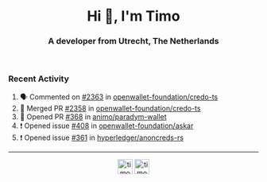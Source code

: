 <h1 align="center">Hi 👋, I'm Timo</h1>
<h3 align="center">A developer from Utrecht, The Netherlands</h3>
<br/>
<!-- https://github.com/rahuldkjain/github-profile-readme-generator --!>

<!--  <p align="left"><img src="https://github-readme-stats.vercel.app/api?username=timoglastra&show_icons=true&count_private=true&" alt="timoglastra" /></p> --!>

<!--
Github language stats
<p align="left"><img src="https://github-readme-stats.vercel.app/api/top-langs/?username=timoglastra&layout=compact" alt="timoglastra" /><p>
-->

<!-- Codestats language stats -->
<!-- <p align="left"><img src="https://codestats-readme.vercel.app/api/top-langs/?username=timoglastra&layout=compact&language_count=12" alt="timoglastra" /><p>    --!>
  
<h3>Recent Activity</h3>

<!--START_SECTION:activity-->
1. 🗣 Commented on [#2363](https://github.com/openwallet-foundation/credo-ts/pull/2363#issuecomment-3189637239) in [openwallet-foundation/credo-ts](https://github.com/openwallet-foundation/credo-ts)
2. 🎉 Merged PR [#2358](https://github.com/openwallet-foundation/credo-ts/pull/2358) in [openwallet-foundation/credo-ts](https://github.com/openwallet-foundation/credo-ts)
3. 💪 Opened PR [#368](https://github.com/animo/paradym-wallet/pull/368) in [animo/paradym-wallet](https://github.com/animo/paradym-wallet)
4. ❗ Opened issue [#408](https://github.com/openwallet-foundation/askar/issues/408) in [openwallet-foundation/askar](https://github.com/openwallet-foundation/askar)
5. ❗ Opened issue [#361](https://github.com/hyperledger/anoncreds-rs/issues/361) in [hyperledger/anoncreds-rs](https://github.com/hyperledger/anoncreds-rs)
<!--END_SECTION:activity-->

---

<p align="center">
<a href="https://twitter.com/timoglastra" target="blank"><img align="center" src="https://cdn.jsdelivr.net/npm/simple-icons@3.0.1/icons/twitter.svg" alt="timoglastra" height="30" width="30" /></a>
<a href="https://linkedin.com/in/timoglastra" target="blank"><img align="center" src="https://cdn.jsdelivr.net/npm/simple-icons@3.0.1/icons/linkedin.svg" alt="timoglastra" height="30" width="30" /></a>
</p>



